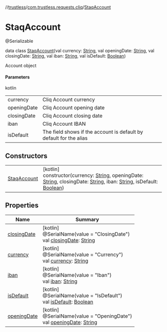 //[trustless](../../../index.md)/[com.trustless.requests.cliq](../index.md)/[StaqAccount](index.md)

# StaqAccount

@Serializable

data class [StaqAccount](index.md)(val currency: [String](https://kotlinlang.org/api/latest/jvm/stdlib/kotlin/-string/index.html), val openingDate: [String](https://kotlinlang.org/api/latest/jvm/stdlib/kotlin/-string/index.html), val closingDate: [String](https://kotlinlang.org/api/latest/jvm/stdlib/kotlin/-string/index.html), val iban: [String](https://kotlinlang.org/api/latest/jvm/stdlib/kotlin/-string/index.html), val isDefault: [Boolean](https://kotlinlang.org/api/latest/jvm/stdlib/kotlin/-boolean/index.html))

Account object

#### Parameters

kotlin

| | |
|---|---|
| currency | Cliq Account currency |
| openingDate | Cliq Account opening date |
| closingDate | Cliq Account closing date |
| iban | Cliq Account IBAN |
| isDefault | The field shows if the account is default by default for the alias |

## Constructors

| | |
|---|---|
| [StaqAccount](-staq-account.md) | [kotlin]<br>constructor(currency: [String](https://kotlinlang.org/api/latest/jvm/stdlib/kotlin/-string/index.html), openingDate: [String](https://kotlinlang.org/api/latest/jvm/stdlib/kotlin/-string/index.html), closingDate: [String](https://kotlinlang.org/api/latest/jvm/stdlib/kotlin/-string/index.html), iban: [String](https://kotlinlang.org/api/latest/jvm/stdlib/kotlin/-string/index.html), isDefault: [Boolean](https://kotlinlang.org/api/latest/jvm/stdlib/kotlin/-boolean/index.html)) |

## Properties

| Name | Summary |
|---|---|
| [closingDate](closing-date.md) | [kotlin]<br>@SerialName(value = &quot;ClosingDate&quot;)<br>val [closingDate](closing-date.md): [String](https://kotlinlang.org/api/latest/jvm/stdlib/kotlin/-string/index.html) |
| [currency](currency.md) | [kotlin]<br>@SerialName(value = &quot;Currency&quot;)<br>val [currency](currency.md): [String](https://kotlinlang.org/api/latest/jvm/stdlib/kotlin/-string/index.html) |
| [iban](iban.md) | [kotlin]<br>@SerialName(value = &quot;Iban&quot;)<br>val [iban](iban.md): [String](https://kotlinlang.org/api/latest/jvm/stdlib/kotlin/-string/index.html) |
| [isDefault](is-default.md) | [kotlin]<br>@SerialName(value = &quot;IsDefault&quot;)<br>val [isDefault](is-default.md): [Boolean](https://kotlinlang.org/api/latest/jvm/stdlib/kotlin/-boolean/index.html) |
| [openingDate](opening-date.md) | [kotlin]<br>@SerialName(value = &quot;OpeningDate&quot;)<br>val [openingDate](opening-date.md): [String](https://kotlinlang.org/api/latest/jvm/stdlib/kotlin/-string/index.html) |
